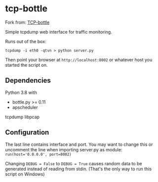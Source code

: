 tcp-bottle
==========

Fork from: [TCP-bottle](https://github.com/amintos/tcp-bottle)

Simple tcpdump web interface for traffic monitoring.

Runs out of the box:

```tcpdump -i eth0 -qtvn > python server.py```

Then point your browser at ```http://localhost:8002``` or whatever host you started the script on.


Dependencies
------------

Python 3.8 with
* bottle.py >= 0.11
* apscheduler

tcpdump
libpcap

Configuration
-------------

The last line contains interface and port. You may want to change this or uncomment the line when importing server.py as module:
```run(host='0.0.0.0', port=8002)```

Changing ```DEBUG = False``` to ```DEBUG = True``` causes random data to be generated instead of reading from stdin. (That's the only way to run this script on Windows)
